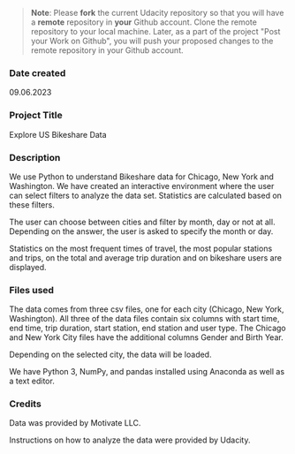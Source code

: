 >**Note**: Please **fork** the current Udacity repository so that you will have a **remote** repository in **your** Github account. Clone the remote repository to your local machine. Later, as a part of the project "Post your Work on Github", you will push your proposed changes to the remote repository in your Github account.

### Date created
09.06.2023

### Project Title
Explore US Bikeshare Data

### Description
We use Python to understand Bikeshare data for Chicago, New York and Washington. We have created an interactive environment where the user can select filters to analyze the data set. Statistics are calculated based on these filters. 

The user can choose between cities and filter by month, day or not at all. Depending on the answer, the user is asked to specify the month or day. 

Statistics on the most frequent times of travel, the most popular stations and trips, on the total and average trip duration and on bikeshare users are displayed. 

### Files used
The data comes from three csv files, one for each city (Chicago, New York, Washington). All three of the data files contain six columns with start time, end time, trip duration, start station, end station and user type. The Chicago and New York City files have the additional columns Gender and Birth Year.

Depending on the selected city, the data will be loaded. 

We have Python 3, NumPy, and pandas installed using Anaconda as well as a text editor. 

### Credits
Data was provided by Motivate LLC. 

Instructions on how to analyze the data were provided by Udacity. 

